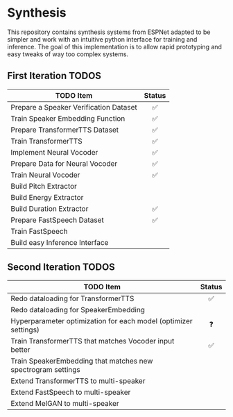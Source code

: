 # Synthesis

This repository contains synthesis systems from ESPNet adapted to be simpler and work with an intuitive python interface
for training and inference. The goal of this implementation is to allow rapid prototyping and easy tweaks of way too
complex systems.

## First Iteration TODOS

| TODO Item                              | Status |
| ---------------------------------------| :---:|
| Prepare a Speaker Verification Dataset | ✅ |
| Train Speaker Embedding Function       | ✅ |
| Prepare TransformerTTS Dataset         | ✅ |
| Train TransformerTTS                   | ✅ |
| Implement Neural Vocoder               | ✅ |
| Prepare Data for Neural Vocoder        | ✅ |
| Train Neural Vocoder                   | ✅ |
| Build Pitch Extractor                  | |
| Build Energy Extractor                 | |
| Build Duration Extractor               | ✅ |
| Prepare FastSpeech Dataset             | ✅ |
| Train FastSpeech                       | |
| Build easy Inference Interface         | |

## Second Iteration TODOS

| TODO Item                              | Status |
| ---------------------------------------| :---:|
| Redo dataloading for TransformerTTS | ✅|
| Redo dataloading for SpeakerEmbedding ||
| Hyperparameter optimization for each model (optimizer settings) | ❓|
| Train TransformerTTS that matches Vocoder input better | ✅|
| Train SpeakerEmbedding that matches new spectrogram settings| |
| Extend TransformerTTS to multi-speaker||
| Extend FastSpeech to multi-speaker||
| Extend MelGAN to multi-speaker||
